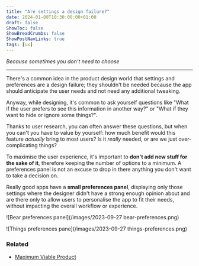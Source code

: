 ```yaml
---
title: "Are settings a design failure?"
date: 2024-01-08T10:30:00:00+01:00
draft: false
ShowToc: false
ShowBreadCrumbs: false
ShowPostNavLinks: true
tags: [ux]
---
```


*Because sometimes you don't need to choose*

---

There's a common idea in the product design world that settings and preferences are a design failure; they shouldn't be needed because the app should anticipate the user needs and not need any additional tweaking.

Anyway, while designing, it's common to ask yourself questions like "What if the user prefers to see this information in another way?" or "What if they want to hide or ignore some things?". 

Thanks to user research, you can often answer these questions, but when you can't you have to value by yourself: how much benefit would this feature *actually* bring to most users? Is it *really* needed, or are we just over-complicating things? 

To maximise the user experience, it's important to **don't add new stuff for the sake of it**, therefore keeping the number of options to a minimum. A preferences panel is not an excuse to drop in there anything you don't want to take a decision on.

Really good apps have a **small preferences panel**, displaying only those settings where the designer didn't have a strong enough opinion about and are there only to allow users to personalise the app to fit their needs, without impacting the overall workflow or experience.

![Bear preferences panel](/images/2023-09-27 bear-preferences.png)

![Things preferences pane](/images/2023-09-27 things-preferences.png)

### Related
- [Maximum Viable Product](/posts/2023/01/maximum-viable-product/)